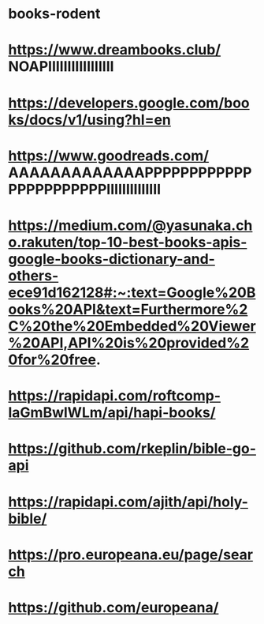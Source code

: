 # books-rodent
# https://www.dreambooks.club/     NOAPIIIIIIIIIIIIIIIII
# https://developers.google.com/books/docs/v1/using?hl=en
# https://www.goodreads.com/ AAAAAAAAAAAAAPPPPPPPPPPPPPPPPPPPPPPPIIIIIIIIIIIIII
# https://medium.com/@yasunaka.cho.rakuten/top-10-best-books-apis-google-books-dictionary-and-others-ece91d162128#:~:text=Google%20Books%20API&text=Furthermore%2C%20the%20Embedded%20Viewer%20API,API%20is%20provided%20for%20free.
# https://rapidapi.com/roftcomp-laGmBwlWLm/api/hapi-books/

# https://github.com/rkeplin/bible-go-api
# https://rapidapi.com/ajith/api/holy-bible/

# https://pro.europeana.eu/page/search
# https://github.com/europeana/
